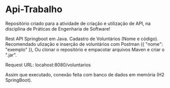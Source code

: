 # Api-Trabalho
Repositório criado para a atividade de criação e utilização de API, na disciplina de Práticas de Engenharia de Software!

Rest API Springboot em Java. Cadastro de Voluntários (Nome e código). 
Recomendado ulização e inserção de voluntários com Postman ({ "nome": "exemplo" }), 
Ou clonar o repositório e empacotar arquivos Maven e criar o ".jar". 

Request URL: locahost:8080/voluntarios

Assim que executado, conexão feita com banco de dados em memória (H2 SpringBoot).
